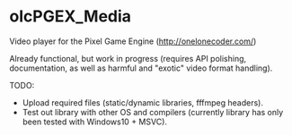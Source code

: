 # olcPGEX_Media
Video player for the Pixel Game Engine (http://onelonecoder.com/)

Already functional, but work in progress (requires API polishing, documentation, as well as harmful and "exotic" video format handling).

TODO:
- Upload required files (static/dynamic libraries, fffmpeg headers).
- Test out library with other OS and compilers (currently library has only been tested with Windows10 + MSVC).
